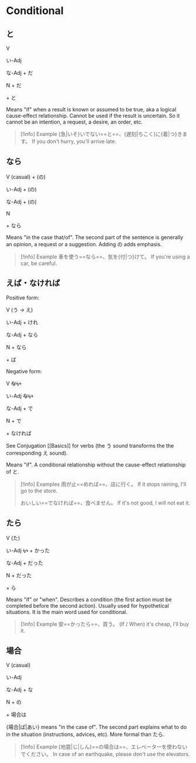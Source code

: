 # Conditional

## と

<div class="usage">
<div class="left">
	<p><span class="box">V</span></p>
	<p><span class="box">い-Adj</span></p>
	<p><span class="box">な-Adj + だ</span></p>
	<p><span class="box">N + だ</span></p>
</div>
	<p class="right">+ と</p>
</div>

Means "if" when a result is known or assumed to be true, aka a logical cause-effect relationship. Cannot be used if the result is uncertain. So it cannot be an intention, a request, a desire, an order, etc.

> [!info] Example
> {急|いそ}いでない==と==、{遅刻|ちこく}に{着|つ}きます。
> If you don't hurry, you'll arrive late.

## なら

<div class="usage">
<div class="left">
	<p><span class="box">V (casual) + (の)</span></p>
	<p><span class="box">い-Adj + (の)</span></p>
	<p><span class="box">な-Adj + (の)</span></p>
	<p><span class="box">N</span></p>
</div>
	<p class="right">+ なら</p>
</div>

Means "in the case that/of". The second part of the sentence is generally an opinion, a request or a suggestion.
Adding の adds emphasis.

> [!info] Example
> 車を使う==なら==、気を{付|つ}けて。
> If you're using a car, be careful.

## えば・なければ

Positive form:
<div class="usage">
<div class="left">
	<p><span class="box">V (う -> え)</span></p>
	<p><span class="box">い-Adj + けれ</span></p>
	<p><span class="box">な-Adj + なら</span></p>
	<p><span class="box">N + なら</span></p>
</div>
	<p class="right">+ ば</p>
</div>

Negative form:
<div class="usage">
<div class="left">
	<p><span class="box">V <strike>ない</strike></span></p>
	<p><span class="box">い-Adj <strike>ない</strike></span></p>
	<p><span class="box">な-Adj + で</span></p>
	<p><span class="box">N + で</span></p>
</div>
	<p class="right">+ なければ</p>
</div>

See Conjugation [[Basics]] for verbs (the う sound transforms the the corresponding え sound).

Means "if". A conditional relationship without the cause-effect relationship of と.

> [!info] Examples
> 雨が止==めれば==、店に行く。
> If it stops raining, I'll go to the store.
> 
> おいしい==でなければ==、食べません。
> If it's not good, I will not eat it.

## たら

<div class="usage">
<div class="left">
	<p><span class="box">V (た)</span></p>
	<p><span class="box">い-Adj <strike>い</strike> + かった</span></p>
	<p><span class="box">な-Adj + だった</span></p>
	<p><span class="box">N + だった</span></p>
</div>
	<p class="right">+ ら</p>
</div>

Means "if" or "when". Describes a condition (the first action must be completed before the second action). Usually used for hypothetical situations. It is the main word used for conditional.

> [!info] Example
> 安==かったら==、買う。
> (If / When) it's cheap, I'll buy it.

## 場合

<div class="usage">
<div class="left">
	<p><span class="box">V (casual)</span></p>
	<p><span class="box">い-Adj</span></p>
	<p><span class="box">な-Adj + な</span></p>
	<p><span class="box">N + の</span></p>
</div>
	<p class="right">+ 場合は</p>
</div>

{場合|ば|あい} means "in the case of". The second part explains what to do in the situation (instructions, advices, etc). More formal than たら.

> [!info] Example
> {地震|じ|しん}==の場合は==、エレベーターを使わないでください。
> In case of an earthquake, please don't use the elevators.
